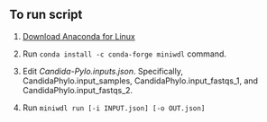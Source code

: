 ## To run script ##

1. [Download Anaconda for Linux](https://www.anaconda.com/products/distribution)  
   
2. Run `conda install -c conda-forge miniwdl` command.

3. Edit *Candida-Pylo.inputs.json*. Specifically, CandidaPhylo.input_samples, CandidaPhylo.input_fastqs_1, and CandidaPhylo.input_fastqs_2.

4. Run `miniwdl run [-i INPUT.json] [-o OUT.json]`
